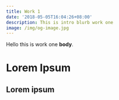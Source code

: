 ```yaml
---
title: Work 1
date: '2018-05-05T16:04:26+08:00'
description: This is intro blurb work one
image: /img/og-image.jpg
---
```

Hello this is work one **body**. 

# Lorem Ipsum

## Lorem ipsum
